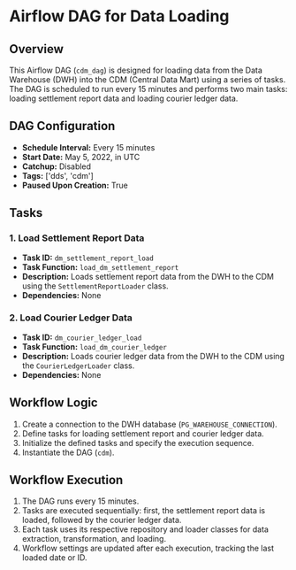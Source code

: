 # Airflow DAG for Data Loading

## Overview

This Airflow DAG (`cdm_dag`) is designed for loading data from the Data Warehouse (DWH) into the CDM (Central Data Mart) using a series of tasks. The DAG is scheduled to run every 15 minutes and performs two main tasks: loading settlement report data and loading courier ledger data.

## DAG Configuration

- **Schedule Interval:** Every 15 minutes
- **Start Date:** May 5, 2022, in UTC
- **Catchup:** Disabled
- **Tags:** ['dds', 'cdm']
- **Paused Upon Creation:** True

## Tasks

### 1. Load Settlement Report Data

- **Task ID:** `dm_settlement_report_load`
- **Task Function:** `load_dm_settlement_report`
- **Description:** Loads settlement report data from the DWH to the CDM using the `SettlementReportLoader` class.
- **Dependencies:** None

### 2. Load Courier Ledger Data

- **Task ID:** `dm_courier_ledger_load`
- **Task Function:** `load_dm_courier_ledger`
- **Description:** Loads courier ledger data from the DWH to the CDM using the `CourierLedgerLoader` class.
- **Dependencies:** None

## Workflow Logic

1. Create a connection to the DWH database (`PG_WAREHOUSE_CONNECTION`).
2. Define tasks for loading settlement report and courier ledger data.
3. Initialize the defined tasks and specify the execution sequence.
4. Instantiate the DAG (`cdm`).

## Workflow Execution

1. The DAG runs every 15 minutes.
2. Tasks are executed sequentially: first, the settlement report data is loaded, followed by the courier ledger data.
3. Each task uses its respective repository and loader classes for data extraction, transformation, and loading.
4. Workflow settings are updated after each execution, tracking the last loaded date or ID.
